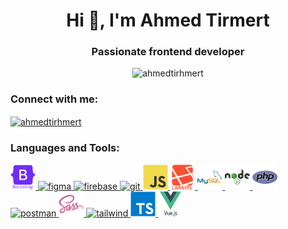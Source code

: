 <h1 align="center">Hi 👋, I'm Ahmed Tirmert</h1>
<h3 align="center">Passionate frontend developer</h3>

<p align="center"> <img src="https://komarev.com/ghpvc/?username=ahmedtirhmert&label=Profile%20views&color=0e75b6&style=flat" alt="ahmedtirhmert" /> </p>
<!-- <a href="https://app.daily.dev/Lucifer"><img src="https://github.com/ahmedTirhmert/ahmedTirhmert/blob/main/devcard.svg" width="400" alt="Ahmed Tirhmert's Dev Card"/></a> -->

<h3 align="left">Connect with me:</h3>
<p align="left">
<a href="https://linkedin.com/in/ahmedtirhmert" target="blank"><img align="center" src="https://raw.githubusercontent.com/rahuldkjain/github-profile-readme-generator/master/src/images/icons/Social/linked-in-alt.svg" alt="ahmedtirhmert" height="30" width="40" /></a>
</p>

<h3 align="left">Languages and Tools:</h3>
<p align="left"> <a href="https://getbootstrap.com" target="_blank" rel="noreferrer"> <img src="https://raw.githubusercontent.com/devicons/devicon/master/icons/bootstrap/bootstrap-plain-wordmark.svg" alt="bootstrap" width="40" height="40"/> </a> <a href="https://www.figma.com/" target="_blank" rel="noreferrer"> <img src="https://www.vectorlogo.zone/logos/figma/figma-icon.svg" alt="figma" width="40" height="40"/> </a> <a href="https://firebase.google.com/" target="_blank" rel="noreferrer"> <img src="https://www.vectorlogo.zone/logos/firebase/firebase-icon.svg" alt="firebase" width="40" height="40"/> </a> <a href="https://git-scm.com/" target="_blank" rel="noreferrer"> <img src="https://www.vectorlogo.zone/logos/git-scm/git-scm-icon.svg" alt="git" width="40" height="40"/> </a> <a href="https://developer.mozilla.org/en-US/docs/Web/JavaScript" target="_blank" rel="noreferrer"> <img src="https://raw.githubusercontent.com/devicons/devicon/master/icons/javascript/javascript-original.svg" alt="javascript" width="40" height="40"/> </a> <a href="https://laravel.com/" target="_blank" rel="noreferrer"> <img src="https://raw.githubusercontent.com/devicons/devicon/master/icons/laravel/laravel-plain-wordmark.svg" alt="laravel" width="40" height="40"/> </a> <a href="https://www.mysql.com/" target="_blank" rel="noreferrer"> <img src="https://raw.githubusercontent.com/devicons/devicon/master/icons/mysql/mysql-original-wordmark.svg" alt="mysql" width="40" height="40"/> </a> <a href="https://nodejs.org" target="_blank" rel="noreferrer"> <img src="https://raw.githubusercontent.com/devicons/devicon/master/icons/nodejs/nodejs-original-wordmark.svg" alt="nodejs" width="40" height="40"/> </a> <a href="https://www.php.net" target="_blank" rel="noreferrer"> <img src="https://raw.githubusercontent.com/devicons/devicon/master/icons/php/php-original.svg" alt="php" width="40" height="40"/> </a> <a href="https://postman.com" target="_blank" rel="noreferrer"> <img src="https://www.vectorlogo.zone/logos/getpostman/getpostman-icon.svg" alt="postman" width="40" height="40"/> </a> <a href="https://sass-lang.com" target="_blank" rel="noreferrer"> <img src="https://raw.githubusercontent.com/devicons/devicon/master/icons/sass/sass-original.svg" alt="sass" width="40" height="40"/> </a> <a href="https://tailwindcss.com/" target="_blank" rel="noreferrer"> <img src="https://www.vectorlogo.zone/logos/tailwindcss/tailwindcss-icon.svg" alt="tailwind" width="40" height="40"/> </a> <a href="https://www.typescriptlang.org/" target="_blank" rel="noreferrer"> <img src="https://raw.githubusercontent.com/devicons/devicon/master/icons/typescript/typescript-original.svg" alt="typescript" width="40" height="40"/> </a> <a href="https://vuejs.org/" target="_blank" rel="noreferrer"> <img src="https://raw.githubusercontent.com/devicons/devicon/master/icons/vuejs/vuejs-original-wordmark.svg" alt="vuejs" width="40" height="40"/> </a> </p>

<!-- <p><img align="left" src="https://github-readme-stats.vercel.app/api/top-langs?username=ahmedtirhmert&show_icons=true&theme=tokyonight&locale=en&layout=compact" alt="ahmedtirhmert" /></p> -->

<!-- <p>&nbsp;<img align="left" src="https://github-readme-stats.vercel.app/api?username=ahmedtirhmert&show_icons=true&theme=tokyonight&locale=en" alt="ahmedtirhmert" /></p> -->
<!--<table style="border-collapse: collapse">
  <tr>
    <td>
      <a href="https://app.daily.dev/Lucifer"
        ><img
          src="https://api.daily.dev/devcards/c132f1e67b8b433c92c9d70179c43932.png?r=o93"
          width="700"
          alt="Ahmed Tirhmert's Dev Card"
      /></a>
    </td>
    <td>
      <img
        width="500"
        src="https://github-readme-stats.vercel.app/api/top-langs?username=ahmedtirhmert&include_all_commits=true&show_icons=true&theme=tokyonight&locale=en&layout=compact"
        alt="ahmedtirhmert"
      /><img
        width="500"
        src="https://github-readme-stats.vercel.app/api?username=ahmedtirhmert&show_icons=true&theme=tokyonight&locale=en"
        alt="ahmedtirhmert"
      />
    </td>
  </tr>
</table>
-->
